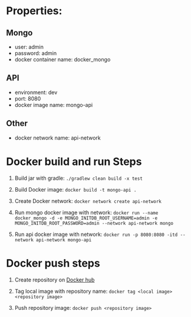 # Properties:
## Mongo 
- user: admin
- password: admin
- docker container name: docker_mongo

## API
- environment: dev
- port: 8080
- docker image name: mongo-api

## Other
- docker network name: api-network

# Docker build and run Steps

1. Build jar with gradle: `./gradlew clean build -x test`

2. Build Docker image: `docker build -t mongo-api .`

3. Create Docker network: `docker network create api-network`

4. Run mongo docker image with network: `docker run --name docker_mongo -d -e MONGO_INITDB_ROOT_USERNAME=admin -e MONGO_INITDB_ROOT_PASSWORD=admin --network api-network mongo`

5. Run api docker image with network: `docker run -p 8080:8080 -itd --network api-network mongo-api`

# Docker push steps

1. Create repository on [Docker hub](https://hub.docker.com/)

2. Tag local image with repository name: `docker tag <local image> <repository image>`

3. Push repository image: `docker push <repository image>`